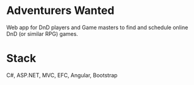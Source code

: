 # Adventurers Wanted
Web app for DnD players and Game masters to find and schedule online DnD (or similar RPG) games.

# Stack
C#, ASP.NET, MVC, EFC, Angular, Bootstrap
